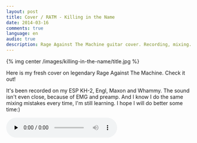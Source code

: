 ```yaml
---
layout: post
title: Cover / RATM - Killing in the Name
date: 2014-03-16
comments: true
language: en
audio: true
description: Rage Against The Machine guitar cover. Recording, mixing.
---
```


{% img center /images/killing-in-the-name/title.jpg %}

Here is my fresh cover on legendary Rage Against The Machine. Check it out!

It's been recorded on my ESP KH-2, Engl, Maxon and Whammy. The sound isn't even close, because of EMG and preamp. And I know I do the same mixing mistakes every time, I'm still learning. I hope I will do better some time:)

<audio controls="control" preload="none" src="/audio/RATM_Killing_in_the_Name.mp3" type="audio/mp3">
